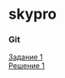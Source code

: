 # skypro

  ###  Git
  
  [Задание 1](https://github.com/mranolegprivate/Postman/blob/main/hw_1.md "Задание 1")  
  [Решение 1](https://github.com/mranolegprivate/Postman/blob/main/group_34_HW_1.postman_collection.json "Решение 1")

  
